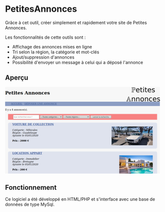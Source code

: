 # PetitesAnnonces


Grâce à cet outil, créer simplement et rapidement votre site de Petites Annonces.

Les fonctionnalités de cette outils sont :  
  * Affichage des annonces mises en ligne  
  * Tri selon la région, la catégorie et mot-clés  
  * Ajout/suppression d'annonces  
  * Possibilité d'envoyer un message à celui qui a déposé l'annonce  

## Aperçu  

![demo](doc/demo.png)


## Fonctionnement  

Ce logiciel a été développé en HTML/PHP et s'interface avec une base de données de type MySql.